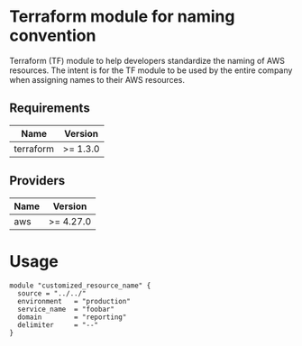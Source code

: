 # Terraform module for naming convention
Terraform (TF) module to help developers standardize the naming of AWS resources. The intent is for the TF module to be used by
the entire company when assigning names to their AWS resources.

## Requirements

| Name | Version |
|------|---------|
|terraform | >= 1.3.0|

## Providers

| Name | Version |
|------|---------|
|aws | >= 4.27.0 |

# Usage
```shell
module "customized_resource_name" {
  source = "../../"
  environment   = "production"
  service_name  = "foobar"
  domain        = "reporting"
  delimiter     = "--"
}
```
